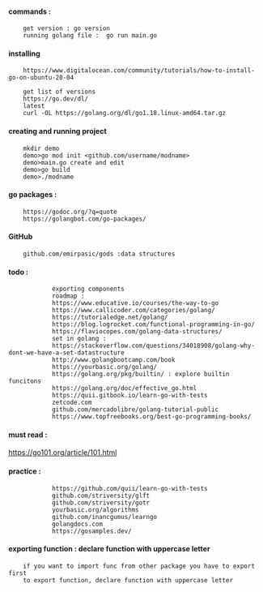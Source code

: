 #### commands : 

        get version : go version  
        running golang file :  go run main.go  
        
#### installing
        
        https://www.digitalocean.com/community/tutorials/how-to-install-go-on-ubuntu-20-04
        
        get list of versions
        https://go.dev/dl/
        latest
        curl -OL https://golang.org/dl/go1.18.linux-amd64.tar.gz
        

#### creating and running project

        mkdir demo
        demo>go mod init <github.com/username/modname>
        demo>main.go create and edit
        demo>go build
        demo>./modname

#### go packages : 

        https://godoc.org/?q=quote
        https://golangbot.com/go-packages/

#### GitHub

        github.com/emirpasic/gods :data structures


#### todo : 
        
                exporting components  
                roadmap : 
                https://www.educative.io/courses/the-way-to-go
                https://www.callicoder.com/categories/golang/
                https://tutorialedge.net/golang/
                https://blog.logrocket.com/functional-programming-in-go/
                https://flaviocopes.com/golang-data-structures/
                set in golang : 
                https://stackoverflow.com/questions/34018908/golang-why-dont-we-have-a-set-datastructure
                http://www.golangbootcamp.com/book
                https://yourbasic.org/golang/
                https://golang.org/pkg/builtin/ : explore builtin funcitons
                https://golang.org/doc/effective_go.html
                https://quii.gitbook.io/learn-go-with-tests
                zetcode.com
                github.com/mercadolibre/golang-tutorial-public
                https://www.topfreebooks.org/best-go-programming-books/

#### must read : 

https://go101.org/article/101.html  
            
            
#### practice : 
        
                https://github.com/quii/learn-go-with-tests
                github.com/striversity/glft
                github.com/striversity/gotr
                yourbasic.org/algorithms
                github.com/inancgumus/learngo
                golangdocs.com
                https://gosamples.dev/



#### exporting function : declare function with uppercase letter

        if you want to import func from other package you have to export first 
        to export function, declare function with uppercase letter


